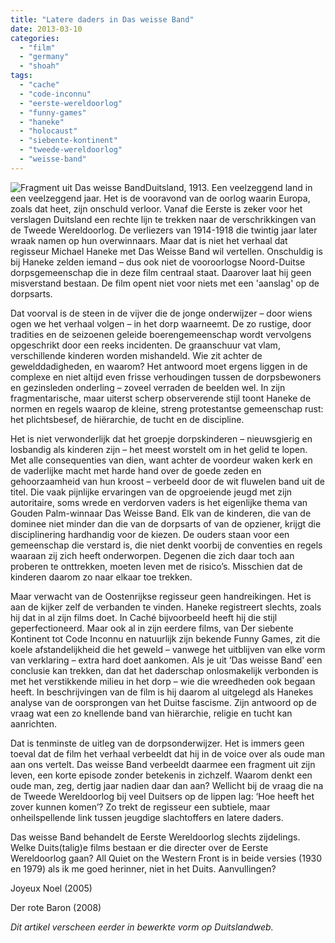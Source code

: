 ```yaml
---
title: "Latere daders in Das weisse Band"
date: 2013-03-10
categories: 
  - "film"
  - "germany"
  - "shoah"
tags: 
  - "cache"
  - "code-inconnu"
  - "eerste-wereldoorlog"
  - "funny-games"
  - "haneke"
  - "holocaust"
  - "siebente-kontinent"
  - "tweede-wereldoorlog"
  - "weisse-band"
---
```


![Fragment uit Das weisse Band](http://pimhuijnen.com/wp-content/uploads/2013/03/weisse-band.jpg?w=300)Duitsland, 1913. Een veelzeggend land in een veelzeggend jaar. Het is de vooravond van de oorlog waarin Europa, zoals dat heet, zijn onschuld verloor. Vanaf die Eerste is zeker voor het verslagen Duitsland een rechte lijn te trekken naar de verschrikkingen van de Tweede Wereldoorlog. De verliezers van 1914-1918 die twintig jaar later wraak namen op hun overwinnaars. Maar dat is niet het verhaal dat regisseur Michael Haneke met Das Weisse Band wil vertellen. Onschuldig is bij Haneke zelden iemand – dus ook niet de vooroorlogse Noord-Duitse dorpsgemeenschap die in deze film centraal staat. Daarover laat hij geen misverstand bestaan. De film opent niet voor niets met een 'aanslag' op de dorpsarts.

Dat voorval is de steen in de vijver die de jonge onderwijzer – door wiens ogen we het verhaal volgen – in het dorp waarneemt. De zo rustige, door tradities en de seizoenen geleide boerengemeenschap wordt vervolgens opgeschrikt door een reeks incidenten. De graanschuur vat vlam, verschillende kinderen worden mishandeld. Wie zit achter de gewelddadigheden, en waarom? Het antwoord moet ergens liggen in de complexe en niet altijd even frisse verhoudingen tussen de dorpsbewoners en gezinsleden onderling – zoveel verraden de beelden wel. In zijn fragmentarische, maar uiterst scherp observerende stijl toont Haneke de normen en regels waarop de kleine, streng protestantse gemeenschap rust: het plichtsbesef, de hiërarchie, de tucht en de discipline.<!--more-->

Het is niet verwonderlijk dat het groepje dorpskinderen – nieuwsgierig en losbandig als kinderen zijn – het meest worstelt om in het gelid te lopen. Met alle consequenties van dien, want achter de voordeur waken kerk en de vaderlijke macht met harde hand over de goede zeden en gehoorzaamheid van hun kroost – verbeeld door de wit fluwelen band uit de titel. Die vaak pijnlijke ervaringen van de opgroeiende jeugd met zijn autoritaire, soms wrede en verdorven vaders is het eigenlijke thema van Gouden Palm-winnaar Das Weisse Band. Elk van de kinderen, die van de dominee niet minder dan die van de dorpsarts of van de opziener, krijgt die disciplinering hardhandig voor de kiezen. De ouders staan voor een gemeenschap die verstard is, die niet denkt voorbij de conventies en regels waaraan zij zich heeft onderworpen. Degenen die zich daar toch aan proberen te onttrekken, moeten leven met de risico’s. Misschien dat de kinderen daarom zo naar elkaar toe trekken.

Maar verwacht van de Oostenrijkse regisseur geen handreikingen. Het is aan de kijker zelf de verbanden te vinden. Haneke registreert slechts, zoals hij dat in al zijn films doet. In Caché bijvoorbeeld heeft hij die stijl geperfectioneerd. Maar ook al in zijn eerdere films, van Der siebente Kontinent tot Code Inconnu en natuurlijk zijn bekende Funny Games, zit die koele afstandelijkheid die het geweld – vanwege het uitblijven van elke vorm van verklaring – extra hard doet aankomen. Als je uit ‘Das weisse Band’ een conclusie kan trekken, dan dat het daderschap onlosmakelijk verbonden is met het verstikkende milieu in het dorp – wie die wreedheden ook begaan heeft. In beschrijvingen van de film is hij daarom al uitgelegd als Hanekes analyse van de oorsprongen van het Duitse fascisme. Zijn antwoord op de vraag wat een zo knellende band van hiërarchie, religie en tucht kan aanrichten.

Dat is tenminste de uitleg van de dorpsonderwijzer. Het is immers geen toeval dat de film het verhaal verbeeldt dat hij in de voice over als oude man aan ons vertelt. Das weisse Band verbeeldt daarmee een fragment uit zijn leven, een korte episode zonder betekenis in zichzelf. Waarom denkt een oude man, zeg, dertig jaar nadien daar dan aan? Wellicht bij de vraag die na de Tweede Wereldoorlog bij veel Duitsers op de lippen lag: ‘Hoe heeft het zover kunnen komen’? Zo trekt de regisseur een subtiele, maar onheilspellende link tussen jeugdige slachtoffers en latere daders.

Das weisse Band behandelt de Eerste Wereldoorlog slechts zijdelings. Welke Duits(talig)e films bestaan er die directer over de Eerste Wereldoorlog gaan? All Quiet on the Western Front is in beide versies (1930 en 1979) als ik me goed herinner, niet in het Duits. Aanvullingen?

Joyeux Noel (2005)

Der rote Baron (2008)

_Dit artikel verscheen eerder in bewerkte vorm op Duitslandweb._
